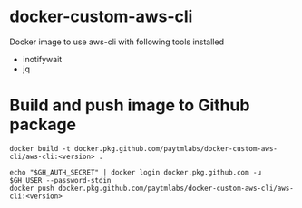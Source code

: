 # docker-custom-aws-cli

Docker image to use aws-cli with following tools installed
- inotifywait
- jq

# Build and push image to Github package
```shell
docker build -t docker.pkg.github.com/paytmlabs/docker-custom-aws-cli/aws-cli:<version> .

echo "$GH_AUTH_SECRET" | docker login docker.pkg.github.com -u $GH_USER --password-stdin
docker push docker.pkg.github.com/paytmlabs/docker-custom-aws-cli/aws-cli:<version>
```